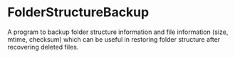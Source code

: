 # FolderStructureBackup
A program to backup folder structure information and file information (size, mtime, checksum) which can be useful in restoring folder structure after recovering deleted files.
